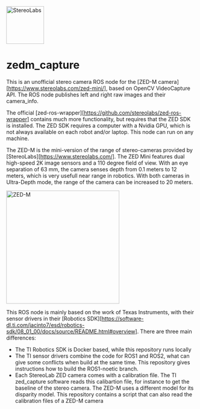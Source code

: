 <img src=https://cdn.stereolabs.com/assets/images/logo/logo_stereolabs.svg width=100 alt="StereoLabs">

# zedm_capture
This is an unofficial stereo camera ROS node for the [ZED-M camera][https://www.stereolabs.com/zed-mini/], based on OpenCV VideoCapture API. The ROS node publishes left and right raw images and their camera_info.

The official [zed-ros-wrapper][https://github.com/stereolabs/zed-ros-wrapper] contains much more functionality, but requires that the ZED SDK is installed. The ZED SDK requires a computer with a Nvidia GPU, which is not always available on each robot and/or laptop. This node can run on any machine.

The ZED-M is the mini-version of the range of stereo-cameras provided by [StereoLabs][https://www.stereolabs.com/]. The ZED Mini features dual high-speed 2K image sensors and a 110 degree field of view. With an eye separation of 63 mm, the camera senses depth from 0.1 meters to 12 meters, which is very usefull near range in robotics. With both cameras in Ultra-Depth mode, the range of the camera can be increased to 20 meters. 

<img src=https://cdn.stereolabs.com/blog/wp-content/uploads/2017/09/zed-mini.jpg width=300 alt="ZED-M">

This ROS node is mainly based on the work of Texas Instruments, with their sensor drivers in their [Robotics SDK][https://software-dl.ti.com/jacinto7/esd/robotics-sdk/08_01_00/docs/source/README.html#overview]. There are three main differences:

* The TI Robotics SDK is Docker based, while this repository runs locally
* The TI sensor drivers combine the code for ROS1 and ROS2, what can give some conflicts when build at the same time. This repository gives instructions how to build the ROS1-noetic branch.
* Each StereoLab ZED camera comes with a calibration file. The TI zed_capture software reads this calibartion file, for instance to get the baseline of the stereo camera. The ZED-M uses a different model for its disparity model. This repository contains a script that can also read the calibration files of a ZED-M camera
